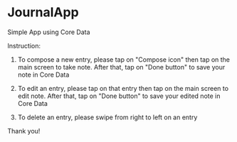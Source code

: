 # JournalApp
Simple App using Core Data

Instruction:

1) To compose a new entry, please tap on "Compose icon" then tap on the main screen to take note. After that, tap on "Done button"
to save your note in Core Data

2) To edit an entry, please tap on that entry then tap on the main screen to edit note. After that, tap on "Done button"
to save your edited note in Core Data

3) To delete an entry, please swipe from right to left on an entry

Thank you!
